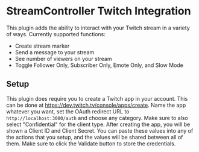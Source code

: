 # StreamController Twitch Integration
This plugin adds the ability to interact with your Twitch stream in a variety of ways. Currently supported functions:

* Create stream marker
* Send a message to your stream
* See number of viewers on your stream
* Toggle Follower Only, Subscriber Only, Emote Only, and Slow Mode

## Setup
This plugin does require you to create a Twitch app in your account. This can be done at https://dev.twitch.tv/console/apps/create. Name
the app whatever you want, set the OAuth redirect URL to `http://localhost:3000/auth` and choose any category. Make sure to also select
"Confidential" for the client type.
After creating the app, you will be shown a Client ID and Client Secret. You can paste these values into any of the actions that you setup,
and the values will be shared between all of them. Make sure to click the Validate button to store the credentials.
